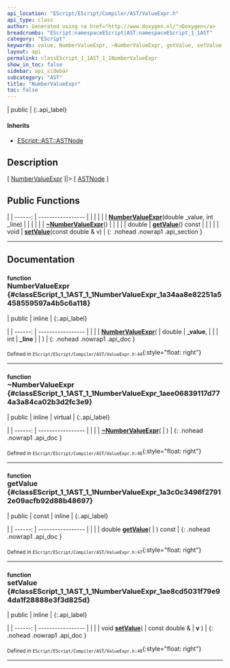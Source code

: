```yaml
---
api_location: "EScript/EScript/Compiler/AST/ValueExpr.h"
api_type: class
author: Generated using <a href="http://www.doxygen.nl/">Doxygen</a>
breadcrumbs: "EScript:namespaceEScript|AST:namespaceEScript_1_1AST"
category: "EScript"
keywords: value, NumberValueExpr, ~NumberValueExpr, getValue, setValue
layout: api
permalink: classEScript_1_1AST_1_1NumberValueExpr
show_in_toc: false
sidebar: api_sidebar
subcategory: "AST"
title: "NumberValueExpr"
toc: false
---
```


| public |
{:.api_label}

#### Inherits

* [EScript::AST::ASTNode](classEScript_1_1AST_1_1ASTNode)


## Description

[ [NumberValueExpr](classEScript_1_1AST_1_1NumberValueExpr) ]|> [ [ASTNode](classEScript_1_1AST_1_1ASTNode) ]



## Public Functions

|
| ------: | ----------------- |
|  | |
|  | **[NumberValueExpr](#classEScript_1_1AST_1_1NumberValueExpr_1a34aa8e82251a5458559597a4b5c6a118)**(double _value, int _line) |
|  | |
|  | **[~NumberValueExpr](#classEScript_1_1AST_1_1NumberValueExpr_1aee06839117d774a3a84ca02b3d2fc3e9)**() |
|  | |
| double | **[getValue](#classEScript_1_1AST_1_1NumberValueExpr_1a3c0c3496f27912e09acfb92d88b48697)**() const |
|  | |
| void | **[setValue](#classEScript_1_1AST_1_1NumberValueExpr_1ae8cd5031f79e94da1f28888e3f3d825d)**(const double & v) |
{: .nohead .nowrap1 .api_section }


-------------------------------------------------------------------

## Documentation

### <small>function</small><br/> NumberValueExpr {#classEScript_1_1AST_1_1NumberValueExpr_1a34aa8e82251a5458559597a4b5c6a118}

| public | inline |
{:.api_label}

|
| ------: | ----------------- |
|  |
|  **[NumberValueExpr](#classEScript_1_1AST_1_1NumberValueExpr_1a34aa8e82251a5458559597a4b5c6a118)**( | double | **_value**, |
| | int | **_line** |
|   ) |
{: .nohead .nowrap1 .api_doc }





<sub>Defined in `EScript/EScript/Compiler/AST/ValueExpr.h:44`</sub>{:style="float: right"}

-------------------------------------------------------------------

### <small>function</small><br/> ~NumberValueExpr {#classEScript_1_1AST_1_1NumberValueExpr_1aee06839117d774a3a84ca02b3d2fc3e9}

| public | inline | virtual |
{:.api_label}

|
| ------: | ----------------- |
|  |
|  **[~NumberValueExpr](#classEScript_1_1AST_1_1NumberValueExpr_1aee06839117d774a3a84ca02b3d2fc3e9)**( |  ) |
{: .nohead .nowrap1 .api_doc }





<sub>Defined in `EScript/EScript/Compiler/AST/ValueExpr.h:46`</sub>{:style="float: right"}

-------------------------------------------------------------------

### <small>function</small><br/> getValue {#classEScript_1_1AST_1_1NumberValueExpr_1a3c0c3496f27912e09acfb92d88b48697}

| public | const | inline |
{:.api_label}

|
| ------: | ----------------- |
|  |
| double **[getValue](#classEScript_1_1AST_1_1NumberValueExpr_1a3c0c3496f27912e09acfb92d88b48697)**( |  ) const |
{: .nohead .nowrap1 .api_doc }





<sub>Defined in `EScript/EScript/Compiler/AST/ValueExpr.h:47`</sub>{:style="float: right"}

-------------------------------------------------------------------

### <small>function</small><br/> setValue {#classEScript_1_1AST_1_1NumberValueExpr_1ae8cd5031f79e94da1f28888e3f3d825d}

| public | inline |
{:.api_label}

|
| ------: | ----------------- |
|  |
| void **[setValue](#classEScript_1_1AST_1_1NumberValueExpr_1ae8cd5031f79e94da1f28888e3f3d825d)**( | const double & | **v** ) |
{: .nohead .nowrap1 .api_doc }





<sub>Defined in `EScript/EScript/Compiler/AST/ValueExpr.h:48`</sub>{:style="float: right"}

-------------------------------------------------------------------

